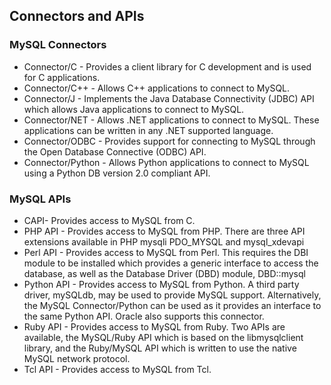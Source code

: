 ## Connectors and APIs 

### MySQL Connectors 
* Connector/C - Provides a client library for C development and is used for C applications.
* Connector/C++ - Allows C++ applications to connect to MySQL.
* Connector/J - Implements the Java Database Connectivity (JDBC) API which allows Java applications to connect to MySQL.
* Connector/NET - Allows .NET applications to connect to MySQL. These applications can be written in any .NET supported language.
* Connector/ODBC - Provides support for connecting to MySQL through the Open Database Connective (ODBC) API.
* Connector/Python - Allows Python applications to connect to MySQL using a Python DB version 2.0 compliant API.

### MySQL APIs 
* CAPI- Provides access to MySQL from C.
* PHP API - Provides access to MySQL from PHP. There are three API extensions available in PHP mysqli PDO_MYSQL and mysql_xdevapi
* Perl API - Provides access to MySQL from Perl. This requires the DBI module to be installed which provides a generic interface to access the database, as well as the Database Driver (DBD) module, DBD::mysql
* Python API - Provides access to MySQL from Python. A third party driver, mySQLdb, may be used to provide MySQL support. Alternatively, the MySQL Connector/Python can be used as it provides an interface to the same Python API. Oracle also supports this connector.
* Ruby API - Provides access to MySQL from Ruby. Two APIs are available, the MySQL/Ruby API which is based on the libmysqlclient library, and the Ruby/MySQL API which is written to use the native MySQL network protocol.
* Tcl API - Provides access to MySQL from Tcl.
